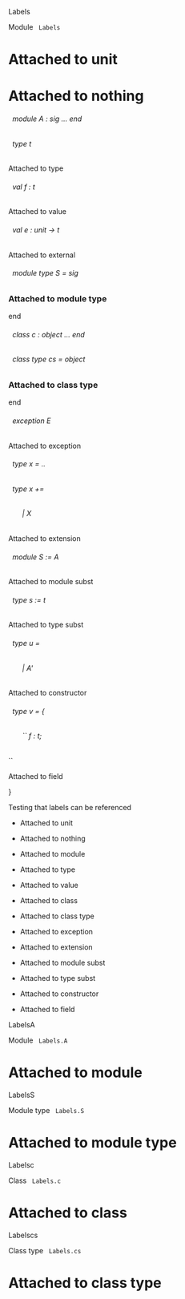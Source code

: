 Labels

 Module `` Labels`` 

# Attached to unit



# Attached to nothing


<a id="module-A"></a>
###### &nbsp; module A : sig ... end



<a id="type-t"></a>
###### &nbsp; type t

Attached to type




<a id="val-f"></a>
###### &nbsp; val f : t

Attached to value




<a id="val-e"></a>
###### &nbsp; val e : unit -> t

Attached to external




<a id="module-type-S"></a>
###### &nbsp; module type S = sig


### Attached to module type

end



<a id="class-c"></a>
###### &nbsp; class  c : object ... end



<a id="class-type-cs"></a>
###### &nbsp; class type  cs = object


### Attached to class type

end



<a id="exception-E"></a>
###### &nbsp; exception E

Attached to exception




<a id="type-x"></a>
###### &nbsp; type x = ..



<a id="extension-decl-X"></a>
###### &nbsp; type x += 

<a id="extension-X"></a>
###### &nbsp; &nbsp; &nbsp; &nbsp;| X

  



Attached to extension




<a id="module-S"></a>
###### &nbsp; module S := A

Attached to module subst




<a id="type-s"></a>
###### &nbsp; type s := t

Attached to type subst




<a id="type-u"></a>
###### &nbsp; type u = 

<a id="type-u.A'"></a>
###### &nbsp; &nbsp; &nbsp; &nbsp;| A'

  Attached to constructor







<a id="type-v"></a>
###### &nbsp; type v = {

<a id="type-v.f"></a>
###### &nbsp; &nbsp; &nbsp; &nbsp;`` f : t;
`` 

  Attached to field



}



Testing that labels can be referenced


- Attached to unit

- Attached to nothing

- Attached to module

- Attached to type

- Attached to value

- Attached to class

- Attached to class type

- Attached to exception

- Attached to extension

- Attached to module subst

- Attached to type subst

- Attached to constructor

- Attached to field

LabelsA

 Module `` Labels.A`` 

# Attached to module

LabelsS

 Module type `` Labels.S`` 

# Attached to module type

Labelsc

 Class `` Labels.c`` 

# Attached to class

Labelscs

 Class type `` Labels.cs`` 

# Attached to class type
